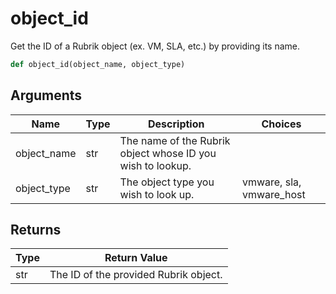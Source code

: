 # object_id

Get the ID of a Rubrik object (ex. VM, SLA, etc.) by providing its name.
```py
def object_id(object_name, object_type)
```

## Arguments
| Name        | Type | Description                                                                 | Choices |
|-------------|------|-----------------------------------------------------------------------------|---------|
| object_name  | str  | The name of the Rubrik object whose ID you wish to lookup. |         |
| object_type  | str  | The object type you wish to look up.  |    vmware, sla, vmware_host     |

## Returns
| Type | Return Value                                                                                   |
|------|-----------------------------------------------------------------------------------------------|
| str  | The ID of the provided Rubrik object. |
